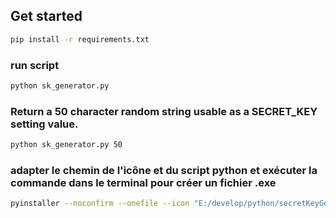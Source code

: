 ## Get started

```bash
pip install -r requirements.txt
```

### run script

```bash
python sk_generator.py 
```

### Return a 50 character random string usable as a SECRET_KEY setting value.

```bash
python sk_generator.py 50
```

### adapter le chemin de l'icône et du script python et exécuter la commande dans le terminal pour créer un fichier .exe

```bash
pyinstaller --noconfirm --onefile --icon "E:/develop/python/secretKeyGenerator/assets/icon.ico"  "E:/develop/python/secretKeyGenerator/sk_generator.py"
```
